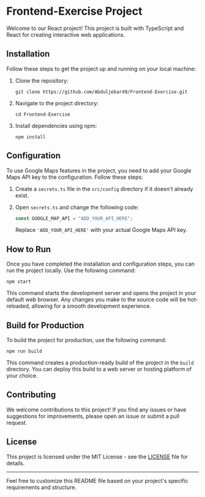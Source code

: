# Frontend-Exercise Project

Welcome to our React project! This project is built with TypeScript and React for creating interactive web applications.

## Installation

Follow these steps to get the project up and running on your local machine:

1. Clone the repository:
   ```
   git clone https://github.com/Abduljebar49/Frontend-Exercise.git
   ```

2. Navigate to the project directory:
   ```
   cd Frontend-Exercise
   ```

3. Install dependencies using npm:
   ```
   npm install
   ```

## Configuration

To use Google Maps features in the project, you need to add your Google Maps API key to the configuration. Follow these steps:

1. Create a `secrets.ts` file in the `src/config` directory if it doesn't already exist.

2. Open `secrets.ts` and change the following code:
   ```typescript
   const GOOGLE_MAP_API = "ADD_YOUR_API_HERE";

   ```

   Replace `'ADD_YOUR_API_HERE'` with your actual Google Maps API key.

## How to Run

Once you have completed the installation and configuration steps, you can run the project locally. Use the following command:

```
npm start
```

This command starts the development server and opens the project in your default web browser. Any changes you make to the source code will be hot-reloaded, allowing for a smooth development experience.

## Build for Production

To build the project for production, use the following command:

```
npm run build
```

This command creates a production-ready build of the project in the `build` directory. You can deploy this build to a web server or hosting platform of your choice.

## Contributing

We welcome contributions to this project! If you find any issues or have suggestions for improvements, please open an issue or submit a pull request.

## License

This project is licensed under the MIT License - see the [LICENSE](LICENSE) file for details.

---

Feel free to customize this README file based on your project's specific requirements and structure.